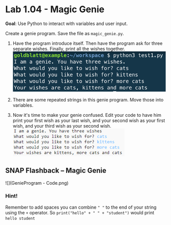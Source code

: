 # Lab 1.04 - Magic Genie

**Goal**: Use Python to interact with variables and user input. 

Create a genie program. Save the file as `magic_genie.py`. 

1. Have the program introduce itself. Then have the program ask for three separate wishes. Finally, print all the wishes together. ![magic_genie_output](magic_genie_output.png)

2.  There are some repeated strings in this genie program. Move those into variables.   

3.  Now it's time to make your genie confused. Edit your code to have him print your first wish as your last wish, and your second wish as your first wish, and your third wish as your second wish. ![magic_genie_output_confused](magic_genie_output_confused.png)

## SNAP Flashback – Magic Genie

![](GenieProgram - Code.png)

### Hint!
Remember to add spaces you can combine `" "`  to the end of your string using the `+` operator. So `print("hello" + " " + "student")` would print `hello student`